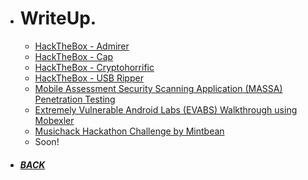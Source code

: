 *  # WriteUp.

   - [HackTheBox - Admirer](https://github.com/Hackplayers/hackthebox-writeups/blob/master/machines/Admirer/HTB-Admirer_AE13.pdf)
   - [HackTheBox - Cap](https://github.com/Ap0k4L1p5/hackthebox-writeups/blob/master/machines/Cap/HTB-Cap_AE13.pdf)
   - [HackTheBox - Cryptohorrific](https://github.com/Ap0k4L1p5/hackthebox-writeups/blob/master/challenges/mobile/HTB-Cryptohorrific_AE13.pdf)
   - [HackTheBox - USB Ripper](/content/pages/folder/walkthrough/USBRipper/usbripper.md)
   - [Mobile Assessment Security Scanning Application (MASSA) Penetration Testing](/ms.html)
   - [Extremely Vulnerable Android Labs (EVABS) Walkthrough using Mobexler](https://github.com/Ap0k4L1p5/Ap0k4L1p5.github.io/blob/master/_content/EVABS_walkthrough_AE13.pdf)
   - [Musichack Hackathon Challenge by Mintbean](/content/pages/folder/musichack/index.html)
   - Soon!
*  ##### [BACK](/index.html "Back to Homepage")
